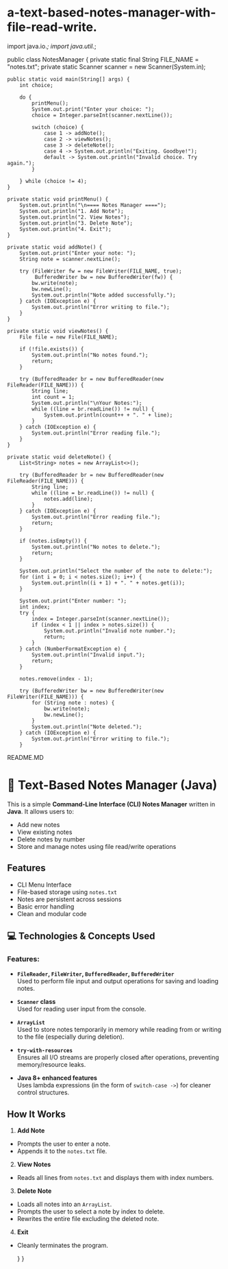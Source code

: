 # a-text-based-notes-manager-with-file-read-write.
import java.io.*;
import java.util.*;

public class NotesManager {
    private static final String FILE_NAME = "notes.txt";
    private static Scanner scanner = new Scanner(System.in);

    public static void main(String[] args) {
        int choice;

        do {
            printMenu();
            System.out.print("Enter your choice: ");
            choice = Integer.parseInt(scanner.nextLine());

            switch (choice) {
                case 1 -> addNote();
                case 2 -> viewNotes();
                case 3 -> deleteNote();
                case 4 -> System.out.println("Exiting. Goodbye!");
                default -> System.out.println("Invalid choice. Try again.");
            }

        } while (choice != 4);
    }

    private static void printMenu() {
        System.out.println("\n==== Notes Manager ====");
        System.out.println("1. Add Note");
        System.out.println("2. View Notes");
        System.out.println("3. Delete Note");
        System.out.println("4. Exit");
    }

    private static void addNote() {
        System.out.print("Enter your note: ");
        String note = scanner.nextLine();

        try (FileWriter fw = new FileWriter(FILE_NAME, true);
             BufferedWriter bw = new BufferedWriter(fw)) {
            bw.write(note);
            bw.newLine();
            System.out.println("Note added successfully.");
        } catch (IOException e) {
            System.out.println("Error writing to file.");
        }
    }

    private static void viewNotes() {
        File file = new File(FILE_NAME);

        if (!file.exists()) {
            System.out.println("No notes found.");
            return;
        }

        try (BufferedReader br = new BufferedReader(new FileReader(FILE_NAME))) {
            String line;
            int count = 1;
            System.out.println("\nYour Notes:");
            while ((line = br.readLine()) != null) {
                System.out.println(count++ + ". " + line);
            }
        } catch (IOException e) {
            System.out.println("Error reading file.");
        }
    }

    private static void deleteNote() {
        List<String> notes = new ArrayList<>();

        try (BufferedReader br = new BufferedReader(new FileReader(FILE_NAME))) {
            String line;
            while ((line = br.readLine()) != null) {
                notes.add(line);
            }
        } catch (IOException e) {
            System.out.println("Error reading file.");
            return;
        }

        if (notes.isEmpty()) {
            System.out.println("No notes to delete.");
            return;
        }

        System.out.println("Select the number of the note to delete:");
        for (int i = 0; i < notes.size(); i++) {
            System.out.println((i + 1) + ". " + notes.get(i));
        }

        System.out.print("Enter number: ");
        int index;
        try {
            index = Integer.parseInt(scanner.nextLine());
            if (index < 1 || index > notes.size()) {
                System.out.println("Invalid note number.");
                return;
            }
        } catch (NumberFormatException e) {
            System.out.println("Invalid input.");
            return;
        }

        notes.remove(index - 1);

        try (BufferedWriter bw = new BufferedWriter(new FileWriter(FILE_NAME))) {
            for (String note : notes) {
                bw.write(note);
                bw.newLine();
            }
            System.out.println("Note deleted.");
        } catch (IOException e) {
            System.out.println("Error writing to file.");
        }



        
README.MD


# 📝 Text-Based Notes Manager (Java)

This is a simple **Command-Line Interface (CLI) Notes Manager** written in **Java**. It allows users to:

- Add new notes
- View existing notes
- Delete notes by number
- Store and manage notes using file read/write operations
  
## Features

- CLI Menu Interface
- File-based storage using `notes.txt`
- Notes are persistent across sessions
- Basic error handling
- Clean and modular code
  
## 💻 Technologies & Concepts Used

### Features:
- **`FileReader`, `FileWriter`, `BufferedReader`, `BufferedWriter`**  
  Used to perform file input and output operations for saving and loading notes.

- **`Scanner` class**  
  Used for reading user input from the console.

- **`ArrayList`**  
  Used to store notes temporarily in memory while reading from or writing to the file (especially during deletion).

- **`try-with-resources`**  
  Ensures all I/O streams are properly closed after operations, preventing memory/resource leaks.

- **Java 8+ enhanced features**  
  Uses lambda expressions (in the form of `switch-case ->`) for cleaner control structures.
## How It Works

1. **Add Note**
- Prompts the user to enter a note.
- Appends it to the `notes.txt` file.

2. **View Notes**
- Reads all lines from `notes.txt` and displays them with index numbers.

3. **Delete Note**
- Loads all notes into an `ArrayList`.
- Prompts the user to select a note by index to delete.
- Rewrites the entire file excluding the deleted note.

4. **Exit**
- Cleanly terminates the program.

    }
}
